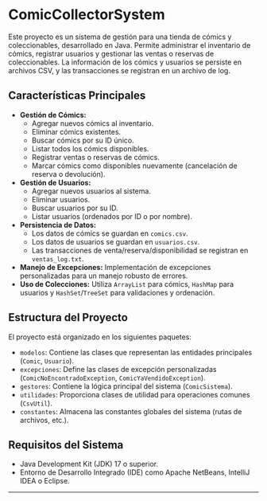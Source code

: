 # ComicCollectorSystem

Este proyecto es un sistema de gestión para una tienda de cómics y coleccionables, desarrollado en Java. Permite administrar el inventario de cómics, registrar usuarios y gestionar las ventas o reservas de coleccionables. La información de los cómics y usuarios se persiste en archivos CSV, y las transacciones se registran en un archivo de log.

## Características Principales

* **Gestión de Cómics:**
    * Agregar nuevos cómics al inventario.
    * Eliminar cómics existentes.
    * Buscar cómics por su ID único.
    * Listar todos los cómics disponibles.
    * Registrar ventas o reservas de cómics.
    * Marcar cómics como disponibles nuevamente (cancelación de reserva o devolución).
* **Gestión de Usuarios:**
    * Agregar nuevos usuarios al sistema.
    * Eliminar usuarios.
    * Buscar usuarios por su ID.
    * Listar usuarios (ordenados por ID o por nombre).
* **Persistencia de Datos:**
    * Los datos de cómics se guardan en `comics.csv`.
    * Los datos de usuarios se guardan en `usuarios.csv`.
    * Las transacciones de venta/reserva/disponibilidad se registran en `ventas_log.txt`.
* **Manejo de Excepciones:** Implementación de excepciones personalizadas para un manejo robusto de errores.
* **Uso de Colecciones:** Utiliza `ArrayList` para cómics, `HashMap` para usuarios y `HashSet`/`TreeSet` para validaciones y ordenación.

## Estructura del Proyecto

El proyecto está organizado en los siguientes paquetes:

* `modelos`: Contiene las clases que representan las entidades principales (`Comic`, `Usuario`).
* `excepciones`: Define las clases de excepción personalizadas (`ComicNoEncontradoException`, `ComicYaVendidoException`).
* `gestores`: Contiene la lógica principal del sistema (`ComicSistema`).
* `utilidades`: Proporciona clases de utilidad para operaciones comunes (`CsvUtil`).
* `constantes`: Almacena las constantes globales del sistema (rutas de archivos, etc.).
  
## Requisitos del Sistema

* Java Development Kit (JDK) 17 o superior.
* Entorno de Desarrollo Integrado (IDE) como Apache NetBeans, IntelliJ IDEA o Eclipse.

---
